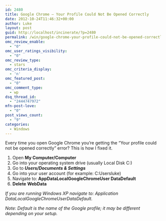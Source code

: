 ```yaml
---
id: 2480
title: Google Chrome – Your Profile Could Not Be Opened Correctly
date: 2012-10-24T11:46:32+00:00
author: Luke
layout: post
guid: http://localhost/incinerate/?p=2480
permalink: /win/google-chrome-your-profile-could-not-be-opened-correctly/
omc_review_enable:
  - "0"
omc_user_ratings_visibility:
  - "0"
omc_review_type:
  - stars
omc_criteria_display:
  - 'n'
omc_featured_post:
  - "0"
omc_comment_type:
  - wp
dsq_thread_id:
  - "2444747972"
mfn-post-love:
  - "0"
post_views_count:
  - "9"
categories:
  - Windows
---
```

Every time you open Google Chrome you’re getting the “Your profile could not be opened correctly” error? This is how I fixed it.

  1. Open **My Computer/Computer**
  2. Go into your operating system drive (usually Local Disk C:)
  3. Go to _**Users/Documents & Settings**_
  4. Go into your user account (for example: C:Usersluke)
  5. Navigate to: **AppDataLocalGoogleChromeUser DataDefault**
  6. **Delete** **WebData**

_If you are running Windows XP navigate to: Application DataLocalGoogleChromeUserDataDefault._

_Note: Default is the name of the Google profile; it may be different depending on your setup._